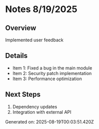 # Notes 8/19/2025

## Overview
Implemented user feedback

## Details
- Item 1: Fixed a bug in the main module
- Item 2: Security patch implementation
- Item 3: Performance optimization

## Next Steps
1. Dependency updates
2. Integration with external API

Generated on: 2025-08-19T00:03:51.420Z
